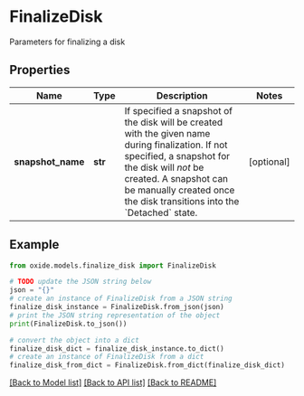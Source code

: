 # FinalizeDisk

Parameters for finalizing a disk

## Properties

Name | Type | Description | Notes
------------ | ------------- | ------------- | -------------
**snapshot_name** | **str** | If specified a snapshot of the disk will be created with the given name during finalization. If not specified, a snapshot for the disk will _not_ be created. A snapshot can be manually created once the disk transitions into the &#x60;Detached&#x60; state. | [optional] 

## Example

```python
from oxide.models.finalize_disk import FinalizeDisk

# TODO update the JSON string below
json = "{}"
# create an instance of FinalizeDisk from a JSON string
finalize_disk_instance = FinalizeDisk.from_json(json)
# print the JSON string representation of the object
print(FinalizeDisk.to_json())

# convert the object into a dict
finalize_disk_dict = finalize_disk_instance.to_dict()
# create an instance of FinalizeDisk from a dict
finalize_disk_from_dict = FinalizeDisk.from_dict(finalize_disk_dict)
```
[[Back to Model list]](../README.md#documentation-for-models) [[Back to API list]](../README.md#documentation-for-api-endpoints) [[Back to README]](../README.md)


